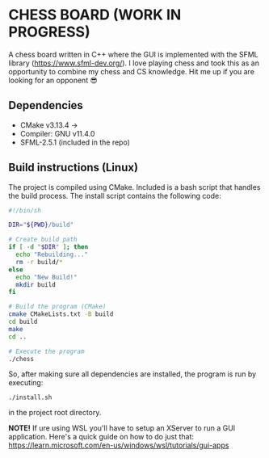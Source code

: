 # CHESS BOARD (WORK IN PROGRESS)
A chess board written in C++ where the GUI is implemented with the SFML library (https://www.sfml-dev.org/). I love playing chess and took this as an opportunity to combine my chess and CS knowledge. Hit me up if you are looking for an opponent :sunglasses:	

## Dependencies
- CMake v3.13.4 &rarr;
- Compiler: GNU v11.4.0
- SFML-2.5.1 (included in the repo)

## Build instructions (Linux)
The project is compiled using CMake. Included is a bash script that handles the build process. The install script contains the following code:

```bash
#!/bin/sh

DIR="${PWD}/build"

# Create build path
if [ -d "$DIR" ]; then
  echo "Rebuilding..."
  rm -r build/*
else
  echo "New Build!"
  mkdir build
fi

# Build the program (CMake)
cmake CMakeLists.txt -B build
cd build
make
cd ..

# Execute the program
./chess
```

So, after making sure all dependencies are installed, the program is run by executing:
```
./install.sh
```

in the project root directory.

**NOTE!** If ure using WSL you'll have to setup an XServer to run a GUI application. Here's a quick guide on how to do just that: https://learn.microsoft.com/en-us/windows/wsl/tutorials/gui-apps